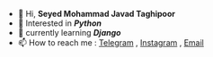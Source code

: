 - 👋 Hi,  __Seyed Mohammad Javad Taghipoor__
- 👀 Interested in ___Python___
- 🌱 currently learning ___Django___
- 📫 How to reach me : [Telegram](https://t.me/smjt_2000) , [Instagram](https://instagram.com/smjt_2000) , [Email](mailto:smjavadt.1379@gmail.com)

<!---
smjt2000/smjt2000 is a ✨ special ✨ repository because its `README.md` (this file) appears on your GitHub profile.
You can click the Preview link to take a look at your changes.
--->
